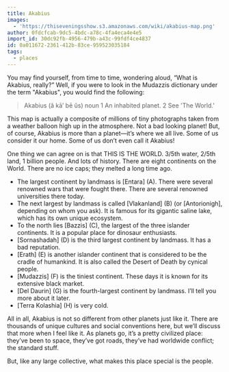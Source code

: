 ```yaml
---
title: Akabius
images:
  - 'https://thiseveningsshow.s3.amazonaws.com/wiki/akabius-map.png'
author: 0fdcfcab-9dc5-4bdc-a78c-4fa4eca4e4e5
import_id: 30dc92fb-4956-479b-a43c-99fdf4ce4837
id: 0a011672-2361-412b-83ce-959523035184
tags:
  - places
---
```

You may find yourself, from time to time, wondering aloud, “What is Akabius, really?” Well, if you were to look in the Mudazzis dictionary under the term "Akabius", you would find the following:

> Akabius (ă kā’ bē ŭs) noun
1 An inhabited planet.
2 See 'The World.'

This map is actually a composite of millions of tiny photographs taken from a weather balloon high up in the atmosphere. Not a bad looking planet! But, of course, Akabius is more than a planet—it’s where we all live. Some of us consider it our home. Some of us don’t even call it Akabius!

One thing we can agree on is that THIS IS THE WORLD. 3/5th water, 2/5th land, 1 billion people. And lots of history. There are eight continents on the World. There are no ice caps; they melted a long time ago.

- The largest continent by landmass is [Entara] (A). There were several renowned wars that were fought there. There are several renowned universities there today.
- The next largest by landmass is called [Vlakanland] (B) (or [Antorionigh], depending on whom you ask). It is famous for its gigantic saline lake, which has its own unique ecosystem.
- To the north lies [Bazzis] (C), the largest of the three islander continents. It is a popular place for dinosaur enthusiasts.
- [Sornashadah] (D) is the third largest continent by landmass. It has a bad reputation.
- [Erath] (E) is another islander continent that is considered to be the cradle of humankind. It is also called the Desert of Death by cynical people.
- [Mudazzis] (F) is the tiniest continent. These days it is known for its extensive black market.
- [Del Daurin] (G) is the fourth-largest continent by landmass. I’ll tell you more about it later.
- [Terra Kolashia] (H) is very cold.

All in all, Akabius is not so different from other planets just like it. There are thousands of unique cultures and social conventions here, but we’ll discuss that more when I feel like it. As planets go, it’s a pretty civilized place: they’ve been to space, they’ve got roads, they’ve had worldwide conflict; the standard stuff.

But, like any large collective, what makes this place special is the people.
